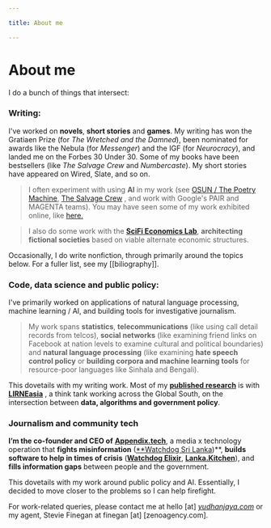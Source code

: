 ```yaml
---

title: About me

---
```

# About me

I do a bunch of things that intersect:

### Writing:

I've worked on **novels**, **short stories** and **games**. 
My writing has won the Gratiaen Prize (for *The Wretched and the Damned*), been nominated for awards like the Nebula (for *Messenger*) and the IGF (for *Neurocracy*),  and landed me on the Forbes 30 Under 30.  Some of my books have been bestsellers (like *The Salvage Crew* and *Numbercaste*). My short stories have appeared on Wired, Slate, and so on.

> I often experiment with using **AI** in my work (see [OSUN / The Poetry Machine](https://yudhanjaya.com/OSUN-The-Poetry-Machine-d90a584526d04438a04b83f6c010456b?pvs=21), [The Salvage Crew](https://yudhanjaya.com/The-Salvage-Crew-3577b41481b2405d94ca21f1d8ede1f7?pvs=21) , and work with Google's PAIR and MAGENTA teams). You may have seen some of my work exhibited online, like [here.](http://www.deconfine.org/)

> I also do some work with the [**SciFi Economics Lab**](http://scifieconomics.world/), **architecting fictional societies** based on viable alternate economic structures.  

Occasionally, I do write nonfiction, through primarily around the topics below. For a fuller list, see my [[biliography]].

### Code, data science and public policy:

I've primarily worked on applications of natural language processing, machine learning / AI, and building tools for investigative journalism. 

> My work spans **statistics**, **telecommunications** (like using call detail records from telcos), **social networks** (like examining friend links on Facebook at nation levels to examine cultural and political boundaries) and **natural language processing** (like examining **hate speech control policy** or **building corpora and machine learning tools** for resource-poor languages like Sinhala and Bengali).

This dovetails with my writing work.  Most of my [**published research**](https://scholar.google.com/citations?user=iWHwBQEAAAAJ&hl=en) is with [**LIRNEasia**](http://lirneasia.net/) , a think tank working across the Global South, on the intersection between **data, algorithms and government policy**.

### Journalism and community tech

**I’m the co-founder and CEO of** [**Appendix.tech**](http://appendix.tech/), a media x technology operation that **fights misinformation** ([**Watchdog Sri Lanka](http://watchdog.team/))**, **builds software to help in times of crisis** ([**Watchdog Elixir**](https://github.com/team-watchdog/watchdog-elixir), [**Lanka.Kitchen**](https://lanka.kitchen/)), and **fills information gaps** between people and the government.

This dovetails with my work around public policy and AI. Essentially, I decided to move closer to the problems so I can help firefight. 

For work-related queries, please contact me at hello [at] _[yudhanjaya.com](http://yudhanjaya.com)_ or my agent, Stevie Finegan at finegan [at]  [zenoagency.com].